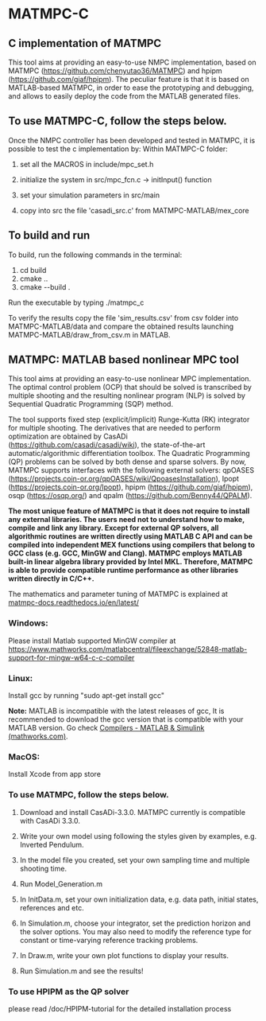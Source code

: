 # MATMPC-C

## C implementation of MATMPC

This tool aims at providing an easy-to-use NMPC implementation, based on MATMPC (https://github.com/chenyutao36/MATMPC) and hpipm (https://github.com/giaf/hpipm). The peculiar feature is that it is based on MATLAB-based MATMPC, in order to ease the prototyping and debugging, and allows to easily deploy the code from the MATLAB generated files.

## To use MATMPC-C, follow the steps below.

Once the NMPC controller has been developed and tested in MATMPC, it is possible to test the c implementation by:
Within MATMPC-C folder:

1. set all the MACROS in include/mpc_set.h

2. initialize the system in src/mpc_fcn.c -> initInput() function

3. set your simulation parameters in src/main

4. copy into src the file 'casadi_src.c' from MATMPC-MATLAB/mex_core


## To build and run

To build, run the following commands in the terminal:

1. cd build
2. cmake ..
3. cmake --build .

Run the executable by typing ./matmpc_c

To verify the results copy the file 'sim_results.csv' from csv folder into MATMPC-MATLAB/data and compare the obtained results launching MATMPC-MATLAB/draw_from_csv.m in MATLAB.


## MATMPC: MATLAB based nonlinear MPC tool

This tool aims at providing an easy-to-use nonlinear MPC implementation. The optimal control problem (OCP) that should be solved is transcribed by multiple shooting and the resulting nonlinear program (NLP) is solved by Sequential Quadratic Programming (SQP) method.

The tool supports fixed step (explicit/implicit) Runge-Kutta (RK) integrator for multiple shooting. The derivatives that are needed to perform optimization are obtained by CasADi (https://github.com/casadi/casadi/wiki), the state-of-the-art automatic/algorithmic differentiation toolbox. The Quadratic Programming (QP) problems can be solved by both dense and sparse solvers. By now, MATMPC supports interfaces with the following external solvers: qpOASES (https://projects.coin-or.org/qpOASES/wiki/QpoasesInstallation), Ipopt (https://projects.coin-or.org/Ipopt), hpipm (https://github.com/giaf/hpipm), osqp (https://osqp.org/) and qpalm (https://github.com/Benny44/QPALM).

**The most unique feature of MATMPC is that it does not require to install any external libraries. The users need not to understand how to make, compile and link any library. Except for external QP solvers, all algorithmic routines are written directly using MATLAB C API and can be compiled into independent MEX functions using compilers that belong to GCC class (e.g. GCC, MinGW and Clang). MATMPC employs MATLAB built-in linear algebra library provided by Intel MKL. Therefore, MATMPC is able to provide compatible runtime performance as other libraries written directly in C/C++.**

The mathematics and parameter tuning of MATMPC is explained at 
[matmpc-docs.readthedocs.io/en/latest/](https://matmpc-docs.readthedocs.io/en/latest/ "https://matmpc-docs.readthedocs.io/en/latest/")

### Windows:

Please install Matlab supported MinGW compiler at https://www.mathworks.com/matlabcentral/fileexchange/52848-matlab-support-for-mingw-w64-c-c-compiler

### Linux:

Install gcc by running "sudo apt-get install gcc"

**Note:** MATLAB is incompatible with the latest releases of gcc, It is recommended to download the gcc version that is compatible with your MATLAB version.  Go check [Compilers - MATLAB & Simulink (mathworks.com)](https://www.mathworks.com/support/requirements/supported-compilers.html).

### MacOS:

Install Xcode from app store

### To use MATMPC, follow the steps below.

1. Download and install CasADi-3.3.0. MATMPC currently is compatible with CasADi 3.3.0.

2. Write your own model using following the styles given by examples, e.g. Inverted Pendulum.

3. In the model file you created, set your own sampling time and multiple shooting time. 

4. Run Model_Generation.m

5. In InitData.m, set your own initialization data, e.g. data path, initial states, references and etc.

6. In Simulation.m, choose your integrator, set the prediction horizon and the solver options. You may also need to modify the reference type for constant or time-varying reference tracking problems.

7. In Draw.m, write your own plot functions to display your results.

8. Run Simulation.m and see the results!

### To use HPIPM as the QP solver
please read /doc/HPIPM-tutorial for the detailed installation process
